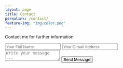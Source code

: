 ```yaml
---
layout: page
title: Contact
permalink: /contact/
feature-img: "img/color.png"
---
```

Contact me for further information

<form action="https://getsimpleform.com/messages?form_api_token=8f24bb5aed4f5211ad2bd668637927a7" method="post">
  <!-- the redirect_to is optional, the form will redirect to the referrer on submission -->
  <input type='hidden' name='redirect_to' value='http://mrpennacchio.github.io/thank-you' />
  <input type='text' name='name' placeholder='Your Full Name' />
  <input type='email' name='email' placeholder='Your E-mail Address' />
  <textarea name='message' placeholder='Write your message ...'></textarea>
  <input type='submit' value='Send Message' />
</form>

